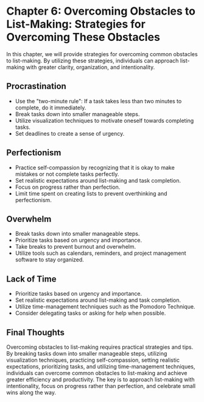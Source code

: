 Chapter 6: Overcoming Obstacles to List-Making: Strategies for Overcoming These Obstacles
=========================================================================================

In this chapter, we will provide strategies for overcoming common obstacles to list-making. By utilizing these strategies, individuals can approach list-making with greater clarity, organization, and intentionality.

Procrastination
---------------

* Use the "two-minute rule": If a task takes less than two minutes to complete, do it immediately.
* Break tasks down into smaller manageable steps.
* Utilize visualization techniques to motivate oneself towards completing tasks.
* Set deadlines to create a sense of urgency.

Perfectionism
-------------

* Practice self-compassion by recognizing that it is okay to make mistakes or not complete tasks perfectly.
* Set realistic expectations around list-making and task completion.
* Focus on progress rather than perfection.
* Limit time spent on creating lists to prevent overthinking and perfectionism.

Overwhelm
---------

* Break tasks down into smaller manageable steps.
* Prioritize tasks based on urgency and importance.
* Take breaks to prevent burnout and overwhelm.
* Utilize tools such as calendars, reminders, and project management software to stay organized.

Lack of Time
------------

* Prioritize tasks based on urgency and importance.
* Set realistic expectations around list-making and task completion.
* Utilize time-management techniques such as the Pomodoro Technique.
* Consider delegating tasks or asking for help when possible.

Final Thoughts
--------------

Overcoming obstacles to list-making requires practical strategies and tips. By breaking tasks down into smaller manageable steps, utilizing visualization techniques, practicing self-compassion, setting realistic expectations, prioritizing tasks, and utilizing time-management techniques, individuals can overcome common obstacles to list-making and achieve greater efficiency and productivity. The key is to approach list-making with intentionality, focus on progress rather than perfection, and celebrate small wins along the way.
